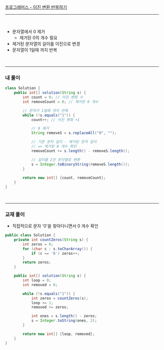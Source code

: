 [프로그래머스 - 이진 변환 반복하기](https://school.programmers.co.kr/learn/courses/30/lessons/70129)

---

<br/>

- 문자열에서 0 제거
    - 제거된 0의 개수 필요
- 제거된 문자열의 길이를 이진으로 변경
- 문자열이 1일때 까지 반복

<br/>

---

### 내 풀이
```java
class Solution {
    public int[] solution(String s) {
		int count = 0; // 이진 변화 수
		int removeCount = 0; // 제거된 0 개수

        // 문자가 1일때 까지 반복
		while (!s.equals("1")) {
			count++; // 이진 변화 +1

            // 0 제거
			String removeS = s.replaceAll("0", "");

            // 기존 문자 길이 - 제거된 문자 길이
            // => 제거된 0 개수 확인
			removeCount += s.length() - removeS.length();

            // 길이를 2진 문자열로 변환
			s = Integer.toBinaryString(removeS.length());
		}
        
        return new int[] {count, removeCount};
    }
}
```

<br/>

---

### 교재 풀이

- 직접적으로 문자 '0'을 찾아다니면서 0 개수 확인

```java
public class Solution {
    private int countZeros(String s) {
        int zeros = 0;
        for (char c : s.toCharArray()) {
            if (c == '0') zeros++;
        }
        return zeros;
    }

    public int[] solution(String s) {
        int loop = 0;
        int removed = 0;

        while (!s.equals("1")) {
            int zeros = countZeros(s);
            loop += 1;
            removed += zeros;

            int ones = s.length() - zeros;
            s = Integer.toString(ones, 2);
        }

        return new int[] {loop, removed};
    }
}
```